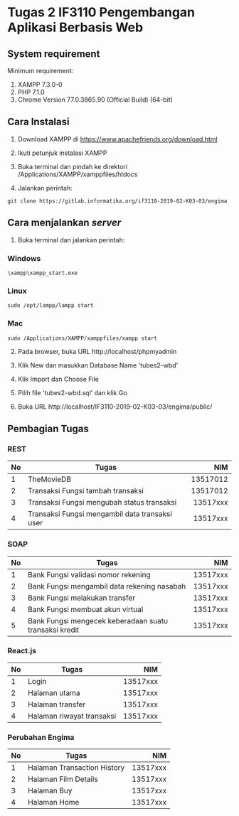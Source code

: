# Tugas 2 IF3110 Pengembangan Aplikasi Berbasis Web

## System requirement

Minimum requirement:

1. XAMPP 7.3.0-0
2. PHP 7.1.0
3. Chrome Version 77.0.3865.90 (Official Build) (64-bit)


## Cara Instalasi

1. Download XAMPP di https://www.apachefriends.org/download.html

2. Ikuti petunjuk instalasi XAMPP

2. Buka terminal dan pindah ke direktori /Applications/XAMPP/xamppfiles/htdocs

3. Jalankan perintah:


```
git clone https://gitlab.informatika.org/if3110-2019-02-K03-03/engima
```

## Cara menjalankan *server*

1. Buka terminal dan jalankan perintah:

### Windows

```
\xampp\xampp_start.exe
```

### Linux

```
sudo /opt/lampp/lampp start
```

### Mac

```
sudo /Applications/XAMPP/xamppfiles/xampp start
```

2. Pada browser, buka URL http://localhost/phpmyadmin

3. Klik New dan masukkan Database Name 'tubes2-wbd'

4. Klik Import dan Choose File

5. Pilih file 'tubes2-wbd.sql' dan klik Go

6. Buka URL http://localhost/IF3110-2019-02-K03-03/engima/public/

## Pembagian Tugas

### REST
| No | Tugas         | NIM      |
| ---|---------------|---------:|
| 1  | TheMovieDB | 13517012 |
| 2  | Transaksi Fungsi tambah transaksi | 13517012 |
| 3  | Transaksi Fungsi mengubah status transaksi | 13517xxx |
| 4  | Transaksi Fungsi mengambil data transaksi user | 13517xxx |

### SOAP
| No | Tugas         | NIM      |
| ---|---------------|---------:|
| 1  | Bank Fungsi validasi nomor rekening | 13517xxx |
| 2  | Bank Fungsi mengambil data rekening nasabah | 13517xxx |
| 3  | Bank Fungsi melakukan transfer | 13517xxx |
| 4  | Bank Fungsi membuat akun virtual | 13517xxx |
| 5  | Bank Fungsi mengecek keberadaan suatu transaksi kredit | 13517xxx |

### React.js
| No | Tugas         | NIM      |
| ---|---------------|---------:|
| 1  | Login | 13517xxx |
| 2  | Halaman utama | 13517xxx |
| 3  | Halaman transfer | 13517xxx |
| 4  | Halaman riwayat transaksi | 13517xxx |

### Perubahan Engima
| No | Tugas         | NIM      |
| ---|---------------|---------:|
| 1  | Halaman Transaction History | 13517xxx |
| 2  | Halaman Film Details | 13517xxx |
| 3  | Halaman Buy | 13517xxx |
| 4  | Halaman Home | 13517xxx |